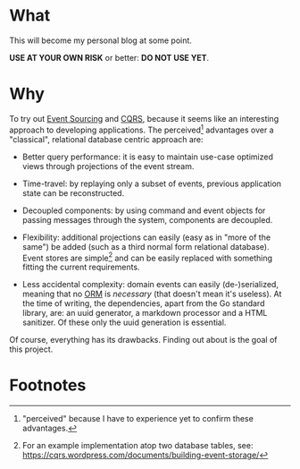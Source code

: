 # What

This will become my personal blog at some point.

**USE AT YOUR OWN RISK** or better: **DO NOT USE YET**.

# Why

To try out [Event Sourcing][1] and [CQRS][2], because it seems like an
interesting approach to developing applications.  The perceived[^1]
advantages over a "classical", relational database centric approach are:

- Better query performance: it is easy to maintain use-case optimized
  views through projections of the event stream.

- Time-travel: by replaying only a subset of events, previous
  application state can be reconstructed.

- Decoupled components: by using command and event objects for passing
  messages through the system, components are decoupled.

- Flexibility: additional projections can easily (easy as in "more of
  the same") be added (such as a third normal form relational database).
  Event stores are simple[^2] and can be easily replaced with something
  fitting the current requirements.

- Less accidental complexity: domain events can easily (de-)serialized,
  meaning that no [ORM][3] is *necessary* (that doesn't mean it's
  useless).  At the time of writing, the dependencies, apart from the Go
  standard library, are: an uuid generator, a markdown processor and a
  HTML sanitizer.  Of these only the uuid generation is essential.

Of course, everything has its drawbacks.  Finding out about is the goal
of this project.

[1]: http://martinfowler.com/eaaDev/EventSourcing.html
[2]: http://martinfowler.com/bliki/CQRS.html
[3]: http://blog.codinghorror.com/object-relational-mapping-is-the-vietnam-of-computer-science/

# Footnotes

[^1]: "perceived" because I have to experience yet to confirm these advantages.
[^2]: For an example implementation atop two database tables, see: https://cqrs.wordpress.com/documents/building-event-storage/
